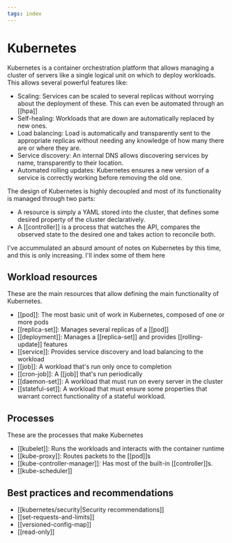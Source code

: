 ```yaml
---
tags: index
---
```


# Kubernetes
Kubernetes is a container orchestration platform that allows managing a cluster of servers like a single logical unit on which to deploy workloads. This allows several powerful features like:

* Scaling: Services can be scaled to several replicas without worrying about the deployment of these. This can even be automated through an [[hpa]]
* Self-healing: Workloads that are down are automatically replaced by new ones.
* Load balancing: Load is automatically and transparently sent to the appropriate replicas without needing any knowledge of how many there are or where they are.
* Service discovery: An internal DNS allows discovering services by name, transparently to their location.
* Automated rolling updates: Kubernetes ensures a new version of a service is correctly working before removing the old one.

The design of Kubernetes is highly decoupled and most of its functionality is managed through two parts:

* A resource is simply a YAML stored into the cluster, that defines some desired property of the cluster declaratively.
* A [[controller]] is a process that watches the API, compares the observed state to the desired one and takes action to reconcile both.

I've accummulated an absurd amount of notes on Kubernetes by this time, and this is only increasing. I'll index some of them here

## Workload resources
These are the main resources that allow defining the main functionality of Kubernetes.

* [[pod]]: The most basic unit of work in Kubernetes, composed of one or more pods
* [[replica-set]]: Manages several replicas of a [[pod]]
* [[deployment]]: Manages a [[replica-set]] and provides [[rolling-update]] features
* [[service]]: Provides service discovery and load balancing to the workload
* [[job]]: A workload that's run only once to completion
* [[cron-job]]: A [[job]] that's run periodically
* [[daemon-set]]: A workload that must run on every server in the cluster
* [[stateful-set]]: A workload that must ensure some properties that warrant correct functionality of a stateful workload.

## Processes
These are the processes that make Kubernetes

* [[kubelet]]: Runs the workloads and interacts with the container runtime
* [[kube-proxy]]: Routes packets to the [[pod]]s
* [[kube-controller-manager]]: Has most of the built-in [[controller]]s.
* [[kube-scheduler]]

## Best practices and recommendations
* [[kubernetes/security|Security recommendations]]
* [[set-requests-and-limits]]
* [[versioned-config-map]]
* [[read-only]]
